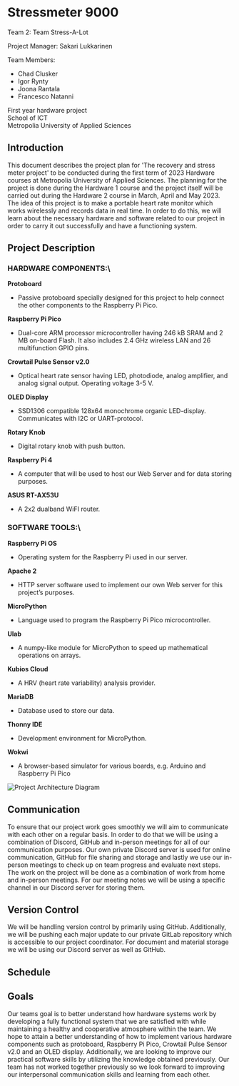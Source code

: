# Stressmeter 9000
Team 2: Team Stress-A-Lot

Project Manager: Sakari Lukkarinen

Team Members:
- Chad Clusker
- Igor Rynty
- Joona Rantala
- Francesco Natanni 
 
First year hardware project\
School of ICT\
Metropolia University of Applied Sciences

## Introduction
This document describes the project plan for 'The recovery and stress meter project' to be conducted during the first term of 2023 Hardware courses at Metropolia University of Applied Sciences. The planning for the project is done during the Hardware 1 course and the project itself will be carried out during the Hardware 2 course in March, April and May 2023. 
The idea of this project is to make a portable heart rate monitor which works wirelessly and records data in real time. 
In order to do this, we will learn about the necessary hardware and software related to our project in order to carry it out successfully and have a functioning system.

## Project Description
### HARDWARE COMPONENTS:\
**Protoboard**
- Passive protoboard specially designed for this project to help connect the other components to the Raspberry Pi Pico. 

**Raspberry Pi Pico**
- Dual-core ARM processor microcontroller having 246 kB SRAM and 2 MB on-board Flash. It also includes 2.4 GHz wireless LAN and 26 multifunction GPIO pins. 

**Crowtail Pulse Sensor v2.0**
- Optical heart rate sensor having LED, photodiode, analog amplifier, and analog signal output. Operating voltage 3-5 V. 

**OLED Display**
- SSD1306 compatible 128x64 monochrome organic LED-display. Communicates with I2C or UART-protocol. 

**Rotary Knob**
- Digital rotary knob with push button. 

**Raspberry Pi 4**
- A computer that will be used to host our Web Server and for data storing purposes. 

**ASUS RT-AX53U**
- A 2x2 dualband WiFI router. 

### SOFTWARE TOOLS:\
**Raspberry Pi OS**
- Operating system for the Raspberry Pi used in our server. 

**Apache 2**
- HTTP server software used to implement our own Web server for this project’s purposes. 

**MicroPython**
- Language used to program the Raspberry Pi Pico microcontroller. 

**Ulab**
- A numpy-like module for MicroPython to speed up mathematical operations on arrays. 

**Kubios Cloud**
- A HRV (heart rate variability) analysis provider. 

**MariaDB**
- Database used to store our data. 

**Thonny IDE**
- Development environment for MicroPython. 

**Wokwi**
- A browser-based simulator for various boards, e.g. Arduino and Raspberry Pi Pico

![Project Architecture Diagram]()

## Communication
To ensure that our project work goes smoothly we will aim to communicate with each other on a regular basis. In order to do that we will be using a combination of Discord, GitHub and in-person meetings for all of our communication purposes. Our own private Discord server is used for online communication, GitHub for file sharing and storage and lastly we use our in-person meetings to check up on team progress and evaluate next steps. The work on the project will be done as a combination of work from home and in-person meetings. For our meeting notes we will be using a specific channel in our Discord server for storing them.

## Version Control

We will be handling version control by primarily using GitHub. Additionally, we will be pushing each major update to our private GitLab repository which is accessible to our project coordinator. For document and material storage we will be using our Discord server as well as GitHub. 

## Schedule

## Goals
Our teams goal is to better understand how hardware systems work by developing a fully functional system that we are satisfied with while maintaining a healthy and cooperative atmosphere within the team. We hope to attain a better understanding of how to implement various hardware components such as protoboard, Raspberry Pi Pico, Crowtail Pulse Sensor v2.0 and an OLED display. Additionally, we are looking to improve our practical software skills by utilizing the knowledge obtained previously. 
Our team has not worked together previously so we look forward to improving our interpersonal communication skills and learning from each other.
